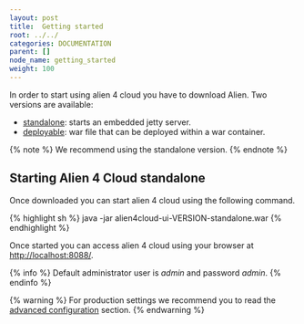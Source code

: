 ```yaml
---
layout: post
title:  Getting started
root: ../../
categories: DOCUMENTATION
parent: []
node_name: getting_started
weight: 100
---
```


In order to start using alien 4 cloud you have to download Alien. Two versions are available:

* [standalone](https://fastconnect.org/maven/service/local/artifact/maven/redirect?r=opensource&g=alien4cloud&a=alien4cloud-ui&v=LATEST&p=war&c=standalone): starts an embedded jetty server.
* [deployable](https://fastconnect.org/maven/service/local/artifact/maven/redirect?r=opensource&g=alien4cloud&a=alien4cloud-ui&v=LATEST&p=war): war file that can be deployed within a war container.

{% note %}
We recommend using the standalone version.
{% endnote %}

## Starting Alien 4 Cloud standalone

Once downloaded you can start alien 4 cloud using the following command.

{% highlight sh %}
java -jar alien4cloud-ui-VERSION-standalone.war
{% endhighlight %}

Once started you can access alien 4 cloud using your browser at [http://localhost:8088/](http://localhost:8088/).

{% info %}
Default administrator user is *admin* and password *admin*.
{% endinfo %}

{% warning %}
For production settings we recommend you to read the [advanced configuration](#/documentation/admin/advanced_configuration.html) section.
{% endwarning %}
